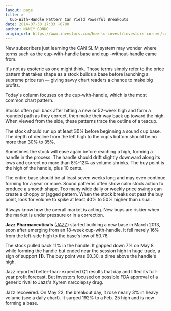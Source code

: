 ```yaml
---
layout: page
title: >-
  Cup-With-Handle Pattern Can Yield Powerful Breakouts
date: 2014-07-30 17:33 -0700
author: NANCY GONDO
origin_url: https://www.investors.com/how-to-invest/investors-corner/cup-with-handle-pattern-can-yield-powerful-breakouts/
---
```


New subscribers just learning the CAN SLIM system may wonder where terms such as the cup-with-handle base and cup -without-handle came from.

It's not as esoteric as one might think. Those terms simply refer to the price pattern that takes shape as a stock builds a base before launching a supreme price run — giving savvy chart readers a chance to make big profits.

Today's column focuses on the cup-with-handle, which is the most common chart pattern.

Stocks often pull back after hitting a new or 52-week high and form a rounded path as they correct, then make their way back up toward the high. When viewed from the side, these patterns trace the outline of a teacup.

The stock should run up at least 30% before beginning a sound cup base. The depth of decline from the left high to the cup's bottom should be no more than 30% to 35%.

Sometimes the stock will ease again before reaching a high, forming a handle in the process. The handle should drift slightly downward along its lows and correct no more than 8%-12% as volume shrinks. The buy point is the high of the handle, plus 10 cents.

The entire base should be at least seven weeks long and may even continue forming for a year or more. Sound patterns often show calm stock action to produce a smooth shape. Too many wide daily or weekly price swings can create a choppy or jagged pattern. When the stock breaks out past the buy point, look for volume to spike at least 40% to 50% higher than usual.

Always know how the overall market is acting. New buys are riskier when the market is under pressure or in a correction.

**Jazz Pharmaceuticals** ([JAZZ](https://research.investors.com/quote.aspx?symbol=JAZZ)) started building a new base in March 2013, soon after emerging from an 18-week cup-with-handle. It fell merely 16% from the left-side high to the base's low of 50.76.

The stock pulled back 11% in the handle. It gapped down 7% on May 8 while forming the handle but ended near the session high in huge trade, a sign of support **(1)**. The buy point was 60.30, a dime above the handle's high.

Jazz reported better-than-expected Q1 results that day and lifted its full-year profit forecast. But investors focused on possible FDA approval of a generic rival to Jazz's Xyrem narcolepsy drug.

Jazz recovered. On May 22, the breakout day, it rose nearly 3% in heavy volume (see a daily chart). It surged 192% to a Feb. 25 high and is now forming a base.
